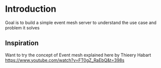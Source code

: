 # Introduction
Goal is to build a simple event mesh server to understand the use case and problem it solves
## Inspiration
Want to try the concept of Event mesh explained here by Thieery Habart
https://www.youtube.com/watch?v=FT0gZ_RaEbQ&t=398s
